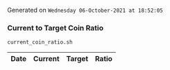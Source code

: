 Generated on `Wednesday 06-October-2021 at 18:52:05`

### Current to Target Coin Ratio
`current_coin_ratio.sh`

Date|Current|Target|Ratio
---|---|---|---
